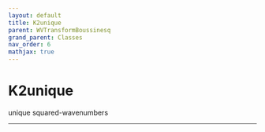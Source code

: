 ```yaml
---
layout: default
title: K2unique
parent: WVTransformBoussinesq
grand_parent: Classes
nav_order: 6
mathjax: true
---
```


#  K2unique

unique squared-wavenumbers


---

